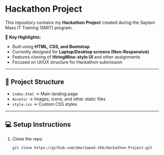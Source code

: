 # Hackathon Project

This repository contains my **Hackathon Project** created during the Saylani Mass IT Training (SMIT) program.  

🚀 **Key Highlights:**
- Built using **HTML, CSS, and Bootstrap**  
- Currently designed for **Laptop/Desktop screens (Non-Responsive)**  
- Features cloning of **HiringMine-style UI** and other assignments  
- Focused on UI/UX structure for Hackathon submission  

---

## 📂 Project Structure
- `index.html` → Main landing page  
- `Assets/` → Images, icons, and other static files  
- `style.css` → Custom CSS styles  

---

## 💻 Setup Instructions
1. Clone the repo  
   ```bash
   git clone https://github.com/UmarSaeed-2k6/Hackathon-Project.git
